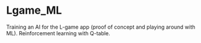 # Lgame_ML
Training an AI for the L-game app (proof of concept and playing around with ML). Reinforcement learning with Q-table.
